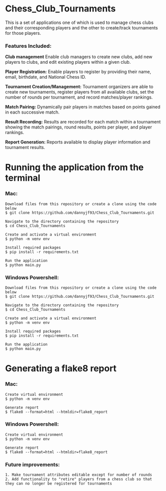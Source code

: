 # Chess_Club_Tournaments
This is a set of applications one of which is used to manage chess clubs and their corresponding players and the other to create/track tournaments for those players.

### Features Included:

**Club management** Enable club managers to create new clubs, add new players to clubs, and edit existing players within a given club. 

**Player Registration:** Enable players to register by providing their name, email, birthdate, and National Chess ID.

**Tournament Creation/Management:** Tournament organizers are able to create new tournaments, register players from all available clubs, set the number of rounds per tournament, and record matches/player rankings.

**Match Pairing:** Dynamically pair players in matches based on points gained in each successive match. 

**Result Recording:** Results are recorded for each match within a tournament showing the match pairings, round results, points per player, and player rankings.

**Report Generation:** Reports available to display player information and tournament results.

# Running the application from the terminal
### Mac:
    Download files from this repository or create a clone using the code below
    $ git clone https://github.com/dannyjf93/Chess_Club_Tournaments.git
    
    Navigate to the directory containing the repository
    $ cd Chess_Club_Tournaments

    Create and activate a virtual environment
    $ python -m venv env

    Install required packages
    $ pip install -r requirements.txt
    
    Run the application
    $ python main.py


### Windows Powershell:
    Download files from this repository or create a clone using the code below
    $ git clone https://github.com/dannyjf93/Chess_Club_Tournaments.git
    
    Navigate to the directory containing the repository
    $ cd Chess_Club_Tournaments

    Create and activate a virtual environment
    $ python -m venv env

    Install required packages
    $ pip install -r requirements.txt
    
    Run the application
    $ python main.py

# Generating a flake8 report
### Mac:
    Create virtual environment
    $ python -m venv env

    Generate report
    $ flake8 --format=html --htmldir=flake8_report

    
### Windows Powershell:
    Create virtual environment
    $ python -m venv env
    
    Generate report
    $ flake8 --format=html --htmldir=flake8_report

### Future improvements:
    1. Make tournament attributes editable except for number of rounds
    2. Add functionality to "retire" players from a chess club so that they can no longer be registered for tournaments